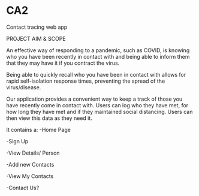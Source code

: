 # CA2

Contact tracing web app

PROJECT AIM & SCOPE

An effective way of responding to a pandemic, such as COVID, is knowing who you have been recently in contact with and being able to inform them that they may have it if you contract the virus.

Being able to quickly recall who you have been in contact with allows for rapid self-isolation response times, preventing the spread of the virus/disease.

Our application provides a convenient way to keep a track of those you have recently come in contact with. 
Users can log who they have met, for how long they have met and if they maintained social distancing.
Users can then view this data as they need it.

It contains a:
  -Home Page

  -Sign Up

  -View Details/ Person

  -Add new Contacts

  -View My Contacts

  -Contact Us?

